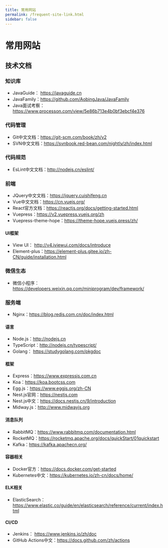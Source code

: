 ```yaml
---
title: 常用网站
permalink: /frequent-site-link.html
sidebar: false
---
```


# 常用网站

## 技术文档

### 知识库

- JavaGuide： <https://javaguide.cn>
- JavaFamily：<https://github.com/AobingJava/JavaFamily>
- Java面试考察：<https://www.processon.com/view/5e86b713e4b0bf3ebcf4e376>

### 代码管理

- Git中文文档：<https://git-scm.com/book/zh/v2>
- SVN中文文档：<https://svnbook.red-bean.com/nightly/zh/index.html>

### 代码规范

- EsLint中文文档：<http://nodejs.cn/eslint/>

### 前端

- JQuery中文文档：<https://jquery.cuishifeng.cn>
- Vue中文文档：<https://cn.vuejs.org/>
- React官方文档：<https://reactjs.org/docs/getting-started.html>
- Vuepress：<https://v2.vuepress.vuejs.org/zh>
- Vuepress-theme-hope：<https://theme-hope.vuejs.press/zh/>

#### UI框架

- View UI： <http://v4.iviewui.com/docs/introduce>
- Element-plus：<https://element-plus.gitee.io/zh-CN/guide/installation.html>

### 微信生态

- 微信小程序： <https://developers.weixin.qq.com/miniprogram/dev/framework/>

### 服务端

- Nginx：<https://blog.redis.com.cn/doc/index.html>

#### 语言

- Node.js：<http://nodejs.cn>
- TypeScript：<http://nodejs.cn/typescript/>
- Golang： <https://studygolang.com/pkgdoc>

#### 框架

- Express：<https://www.expressjs.com.cn>
- Koa：<https://koa.bootcss.com>
- Egg.js：<https://www.eggjs.org/zh-CN>
- Nest.js官网：<https://nestjs.com>
- Nest.js中文：<https://docs.nestjs.cn/9/introduction>
- Midway.js：<http://www.midwayjs.org>

#### 消息队列

- RabbitMQ：<https://www.rabbitmq.com/documentation.html>
- RocketMQ：<https://rocketmq.apache.org/docs/quickStart/01quickstart>
- Kafka：<https://kafka.apachecn.org/>

#### 容器相关

- Docker官方：<https://docs.docker.com/get-started>
- Kubernetes中文：<https://kubernetes.io/zh-cn/docs/home/>

#### ELK相关

- ElasticSearch： <https://www.elastic.co/guide/en/elasticsearch/reference/current/index.html>

#### CI/CD

- Jenkins： <https://www.jenkins.io/zh/doc>
- GitHub Actions中文：<https://docs.github.com/zh/actions>
